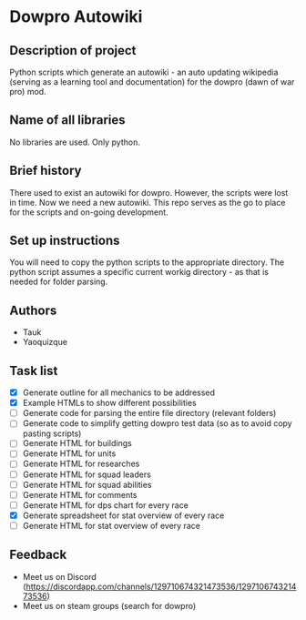 # Dowpro Autowiki

## Description of project

Python scripts which generate an autowiki - an auto updating wikipedia (serving as a learning tool and documentation) for the dowpro (dawn of war pro) mod. 

## Name of all libraries

No libraries are used. Only python.

## Brief history

There used to exist an autowiki for dowpro. However, the scripts were lost in time. Now we need a new autowiki. This repo serves as the go to place for the scripts and on-going development.

## Set up instructions

You will need to copy the python scripts to the appropriate directory. The python script assumes a specific current workig directory - as that is needed for folder parsing.

## Authors

- Tauk
- Yaoquizque

## Task list
- [x] Generate outline for all mechanics to be addressed
- [x] Example HTMLs to show different possibilities
- [ ] Generate code for parsing the entire file directory (relevant folders)
- [ ] Generate code to simplify getting dowpro test data (so as to avoid copy pasting scripts)
- [ ] Generate HTML for buildings
- [ ] Generate HTML for units
- [ ] Generate HTML for researches
- [ ] Generate HTML for squad leaders
- [ ] Generate HTML for squad abilities
- [ ] Generate HTML for comments
- [ ] Generate HTML for dps chart for every race
- [x] Generate spreadsheet for stat overview of every race
- [ ] Generate HTML for stat overview of every race

## Feedback

- Meet us on Discord (https://discordapp.com/channels/129710674321473536/129710674321473536)
- Meet us on steam groups (search for dowpro)



